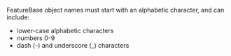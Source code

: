 FeatureBase object names must start with an alphabetic character, and can include:
* lower-case alphabetic characters
* numbers 0-9
* dash (-) and underscore (_) characters
